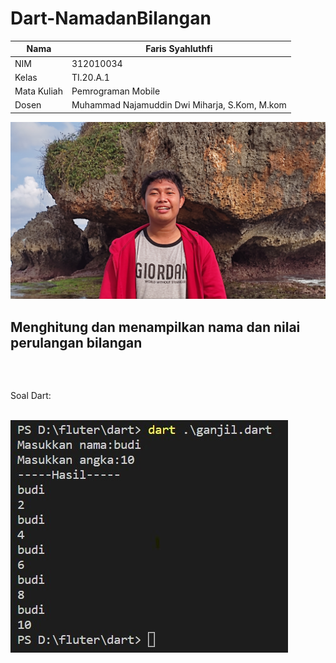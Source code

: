 # Dart-NamadanBilangan

| Nama      | Faris Syahluthfi |
| ----------- | ----------- |
| NIM     | 312010034       |
| Kelas   | TI.20.A.1        |
| Mata Kuliah   | Pemrograman Mobile  |
| Dosen  | Muhammad Najamuddin Dwi Miharja, S.Kom, M.kom  |

![output](screenshot/faris.jpg)</p>

## Menghitung dan menampilkan nama dan nilai perulangan bilangan </p> </br>

Soal Dart: </p></br>
![output](screenshot/soal.jpg)</p>





